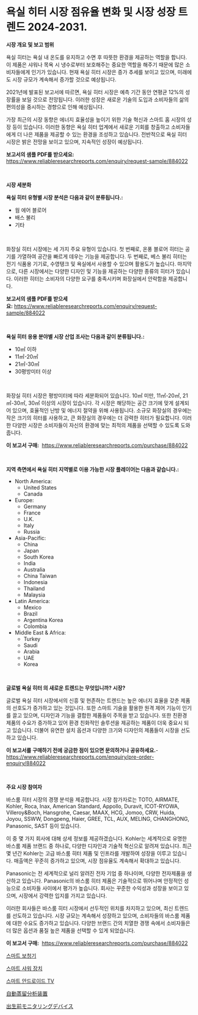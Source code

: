 <p><h1>욕실 히터 시장 점유율 변화 및 시장 성장 트렌드 2024-2031.</h1></p><p><strong>시장 개요 및 보고 범위</strong></p>
<p><p>욕실 히터는 욕실 내 온도를 유지하고 수면 후 따뜻한 환경을 제공하는 역할을 합니다. 이 제품은 샤워나 목욕 시 냉수로부터 보호해주는 중요한 역할을 해주기 때문에 많은 소비자들에게 인기가 있습니다. 현재 욕실 히터 시장은 증가 추세를 보이고 있으며, 미래에도 시장 규모가 계속해서 증가할 것으로 예상됩니다. </p><p>2021년에 발표된 보고서에 따르면, 욕실 히터 시장은 예측 기간 동안 연평균 12%의 성장률을 보일 것으로 전망됩니다. 이러한 성장은 새로운 기술의 도입과 소비자들의 삶의 편의성을 중시하는 경향으로 인해 예상됩니다. </p><p>가장 최근의 시장 동향은 에너지 효율성을 높이기 위한 기술 혁신과 스마트 홈 시장의 성장 등이 있습니다. 이러한 동향은 욕실 히터 업계에서 새로운 기회를 창출하고 소비자들에게 더 나은 제품을 제공할 수 있는 환경을 조성하고 있습니다. 전반적으로 욕실 히터 시장은 밝은 전망을 보이고 있으며, 지속적인 성장이 예상됩니다.</p></p>
<p><strong>보고서의 샘플 PDF를 받으세요:</strong> <a href="https://www.reliableresearchreports.com/enquiry/request-sample/884022">https://www.reliableresearchreports.com/enquiry/request-sample/884022</a></p>
<p>&nbsp;</p>
<p><strong>시장 세분화</strong></p>
<p><strong>욕실 히터 유형별 시장 분석은 다음과 같이 분류됩니다.:</strong></p>
<p><ul><li>웜 에어 블로어</li><li>배스 불리</li><li>기타</li></ul></p>
<p>&nbsp;</p>
<p><p>화장실 히터 시장에는 세 가지 주요 유형이 있습니다. 첫 번째로, 온풍 블로어 히터는 공기를 가열하여 공간을 빠르게 데우는 기능을 제공합니다. 두 번째로, 베스 불리 히터는 전기 식품용 기기로, 수영탱크 및 욕실에서 사용할 수 있으며 활용도가 높습니다. 마지막으로, 다른 시장에서는 다양한 디자인 및 기능을 제공하는 다양한 종류의 히터가 있습니다. 이러한 히터는 소비자의 다양한 요구를 충족시키며 화장실에서 안락함을 제공합니다.</p></p>
<p><strong>보고서의 샘플 PDF를 받으세요:</strong>&nbsp;<a href="https://www.reliableresearchreports.com/enquiry/request-sample/884022">https://www.reliableresearchreports.com/enquiry/request-sample/884022</a></p>
<p>&nbsp;</p>
<p><strong> 욕실 히터 응용 분야별 시장 산업 조사는 다음과 같이 분류됩니다.:</strong></p>
<p><ul><li>10㎡ 이하</li><li>11㎡-20㎡</li><li>21㎡-30㎡</li><li>30평방미터 이상</li></ul></p>
<p>&nbsp;</p>
<p><p>화장실 히터 시장은 평방미터에 따라 세분화되어 있습니다. 10㎡ 미만, 11㎡-20㎡, 21㎡-30㎡, 30㎡ 이상의 시장이 있습니다. 각 시장은 해당하는 공간 크기에 맞게 설계되어 있으며, 효율적인 난방 및 에너지 절약을 위해 사용됩니다. 소규모 화장실의 경우에는 작은 크기의 히터를 사용하고, 큰 화장실의 경우에는 더 강력한 히터가 필요합니다. 이러한 다양한 시장은 소비자들이 자신의 환경에 맞는 최적의 제품을 선택할 수 있도록 도와줍니다.</p></p>
<p><strong>이 보고서 구매:</strong>&nbsp; <a href="https://www.reliableresearchreports.com/purchase/884022">https://www.reliableresearchreports.com/purchase/884022</a></p>
<p>&nbsp;</p>
<p><strong>지역 측면에서 욕실 히터 지역별로 이용 가능한 시장 플레이어는 다음과 같습니다.:</strong></p>
<p><ul>
    <li>
        North America:
        <ul>
            <li>United States</li>
            <li>Canada</li>
        </ul>
    </li>
    <li>
        Europe:
        <ul>
            <li>Germany</li>
            <li>France</li>
            <li>U.K.</li>
            <li>Italy</li>
            <li>Russia</li>
        </ul>
    </li>
    <li>
        Asia-Pacific:
        <ul>
            <li>China</li>
            <li>Japan</li>
            <li>South Korea</li>
            <li>India</li>
            <li>Australia</li>
            <li>China Taiwan</li>
            <li>Indonesia</li>
            <li>Thailand</li>
            <li>Malaysia</li>
        </ul>
    </li>
    <li>
        Latin America:
        <ul>
            <li>Mexico</li>
            <li>Brazil</li>
            <li>Argentina Korea</li>
            <li>Colombia</li>
        </ul>
    </li>
    <li>
        Middle East & Africa:
        <ul>
            <li>Turkey</li>
            <li>Saudi</li>
            <li>Arabia</li>
            <li>UAE</li>
            <li>Korea</li>
        </ul>
    </li>
    </ul></p>
<p>&nbsp;</p>
<p><strong>글로벌 욕실 히터 의 새로운 트렌드는 무엇입니까? 시장?</strong></p>
<p><p>글로벌 욕실 히터 시장에서의 신흥 및 현존하는 트렌드는 높은 에너지 효율을 갖춘 제품의 선호도가 증가하고 있는 것입니다. 또한 스마트 기술을 활용한 원격 제어 기능이 인기를 끌고 있으며, 디자인과 기능을 결합한 제품들이 주목을 받고 있습니다. 또한 친환경 제품의 수요가 증가하고 있어 환경 친화적인 솔루션을 제공하는 제품이 더욱 중요시 되고 있습니다. 더불어 유연한 설치 옵션과 다양한 크기와 디자인의 제품들이 시장을 선도하고 있습니다.</p></p>
<p><strong>이 보고서를 구매하기 전에 궁금한 점이 있으면 문의하거나 공유하세요.</strong>- <a href="https://www.reliableresearchreports.com/enquiry/pre-order-enquiry/884022">https://www.reliableresearchreports.com/enquiry/pre-order-enquiry/884022</a></p>
<p>&nbsp;</p>
<p><strong>주요 시장 참여자</strong></p>
<p><p>바스룸 히터 시장의 경쟁 분석을 제공합니다. 시장 참가자로는 TOTO, AIRMATE, Kohler, Roca, Inax, American Standard, Appollo, Duravit, ICOT-RYOWA, Villeroy&Boch, Hansgrohe, Caesar, MAAX, HCG, Jomoo, CRW, Huida, Joyou, SSWW, Dongpeng, Haier, GREE, TCL, AUX, MELING, CHANGHONG, Panasonic, SAST 등이 있습니다.</p><p>이 중 몇 가지 회사에 대해 상세 정보를 제공하겠습니다. Kohler는 세계적으로 유명한 바스룸 제품 브랜드 중 하나로, 다양한 디자인과 기술적 혁신으로 알려져 있습니다. 최근 몇 년간 Kohler는 고급 바스룸 히터 제품 및 인프라를 개발하여 성장을 이루고 있습니다. 매출액은 꾸준히 증가하고 있으며, 시장 점유율도 계속해서 확대하고 있습니다.</p><p>Panasonic는 전 세계적으로 널리 알려진 전자 기업 중 하나이며, 다양한 전자제품을 생산하고 있습니다. Panasonic의 바스룸 히터 제품은 기술적으로 뛰어나며 안정적인 성능으로 소비자들 사이에서 평가가 높습니다. 회사는 꾸준한 수익성과 성장을 보이고 있으며, 시장에서 강력한 입지를 가지고 있습니다.</p><p>이러한 회사들은 바스룸 히터 시장에서 선두적인 위치를 차지하고 있으며, 최신 트렌드를 선도하고 있습니다. 시장 규모는 계속해서 성장하고 있으며, 소비자들의 바스룸 제품에 대한 수요도 증가하고 있습니다. 다양한 브랜드 간의 치열한 경쟁 속에서 소비자들은 더 많은 옵션과 품질 높은 제품을 선택할 수 있게 되었습니다.</p></p>
<p><strong>이 보고서 구매:</strong>&nbsp;&nbsp;<a href="https://www.reliableresearchreports.com/purchase/884022">https://www.reliableresearchreports.com/purchase/884022</a></p>
<p><p><a href="https://medium.com/@rickymetzdvm/%EC%8A%A4%EB%A7%88%ED%8A%B8-%EB%B3%B4%EC%B2%AD%EA%B8%B0-%EC%8B%9C%EC%9E%A5-%EC%84%B1%EA%B3%B5%EC%A0%81%EC%9D%B8-%EB%B9%84%EC%A6%88%EB%8B%88%EC%8A%A4-%EC%A0%84%EB%9E%B5%EC%9D%98-%EC%97%B4%EC%87%A0-2031%EB%85%84%EA%B9%8C%EC%A7%80-%EC%98%88%EC%B8%A1-a0036ff452c0">스마트 보청기</a></p><p><a href="https://medium.com/@fly879567/%EC%8A%A4%EB%A7%88%ED%8A%B8-%EC%83%A4%EC%9B%8C-%EA%B8%B0%EA%B8%B0-%EC%8B%9C%EC%9E%A5-%EA%B7%9C%EB%AA%A8-cagr-%ED%8A%B8%EB%A0%8C%EB%93%9C-2024-2030-bf3602dea8ee">스마트 샤워 장치</a></p><p><a href="https://github.com/sougarounis/Market-Research-Report-List-3/blob/main/18082911162.md">스마트 안드로이드 TV</a></p><p><a href="https://medium.com/@hugofirst21/%E8%87%AA%E5%8B%95%E8%92%B8%E7%95%99%E5%88%86%E6%9E%90%E8%A3%85%E7%BD%AE%E5%B8%82%E5%A0%B4-%E5%B8%82%E5%A0%B4cagr-%E5%B8%82%E5%A0%B4%E3%83%88%E3%83%AC%E3%83%B3%E3%83%89-%E6%88%90%E9%95%B7%E6%88%A6%E7%95%A5%E3%81%AB%E9%96%A2%E3%81%99%E3%82%8B%E6%B4%9E%E5%AF%9F-aafaf7eba869">自動蒸留分析装置</a></p><p><a href="https://medium.com/@carlieshields/%E5%87%BA%E7%94%A3%E5%89%8D%E3%81%AE%E3%83%A2%E3%83%8B%E3%82%BF%E3%83%AA%E3%83%B3%E3%82%B0%E8%A3%85%E7%BD%AE%E5%B8%82%E5%A0%B4%E5%B1%95%E6%9C%9B-%E6%A5%AD%E7%95%8C%E6%A6%82%E8%A6%81%E3%81%A8%E4%BA%88%E6%B8%AC-2024%E5%B9%B4%E3%81%8B%E3%82%892031%E5%B9%B4%E3%81%BE%E3%81%A7-3da22c75d17c">出生前モニタリングデバイス</a></p></p>
